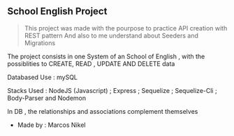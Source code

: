 ## School English Project 

> This project was made with the pourpose to practice API creation with REST pattern
> And also to me understand about Seeders and Migrations 

The project consists in one System of an School of English , with the possiblities to CREATE, READ , UPDATE AND DELETE data

Databased Use : mySQL

Stacks Used : NodeJS (Javascript) ; Express ; Sequelize ; Sequelize-Cli ; Body-Parser and Nodemon


In DB , the relationships and associations complement themselves


- Made by : Marcos Nikel
